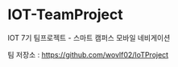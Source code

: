 # IOT-TeamProject
IOT 7기 팀프로젝트 - 스마트 캠퍼스 모바일 네비게이션

팀 저장소 : https://github.com/wovlf02/IoTProject 


